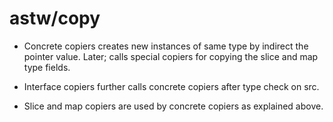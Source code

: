 # astw/copy

-   Concrete copiers creates new instances of same type by indirect the pointer value. Later; calls special copiers for copying the slice and map type fields.

-   Interface copiers further calls concrete copiers after type check on src.

-   Slice and map copiers are used by concrete copiers as explained above.
